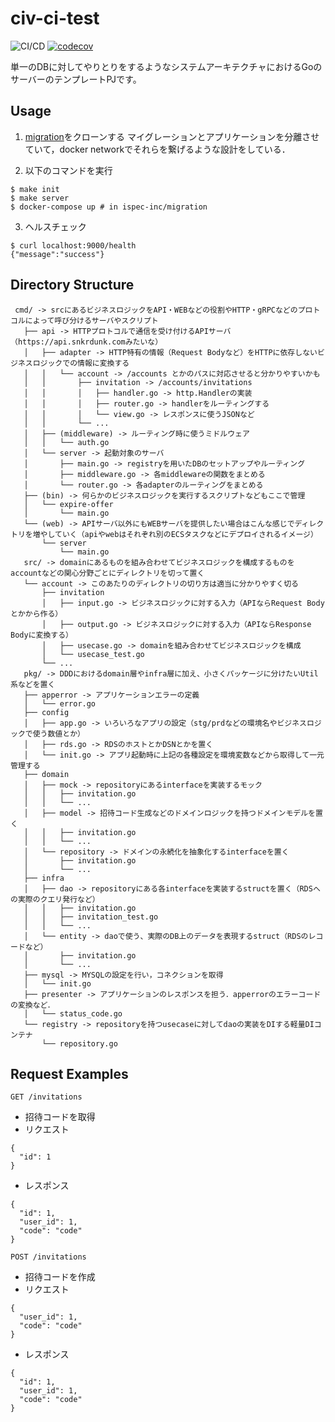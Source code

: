 # civ-ci-test

![CI/CD](https://github.com/ispec-inc/go-distributed-monolith/workflows/gotest/badge.svg)
[![codecov](https://codecov.io/gh/ispec-inc/go-distributed-monolith/branch/master/graph/badge.svg)](https://codecov.io/gh/ispec-inc/go-distributed-monolith)

単一のDBに対してやりとりをするようなシステムアーキテクチャにおけるGoのサーバーのテンプレートPJです。

## Usage
1. [migration](github.com/ispec-inc/migration)をクローンする
マイグレーションとアプリケーションを分離させていて，docker networkでそれらを繋げるような設計をしている．

2. 以下のコマンドを実行
```
$ make init
$ make server
$ docker-compose up # in ispec-inc/migration
```
3. ヘルスチェック
```
$ curl localhost:9000/health
{"message":"success"}
```

## Directory Structure
```
 cmd/ -> srcにあるビジネスロジックをAPI・WEBなどの役割やHTTP・gRPCなどのプロトコルによって呼び分けるサーバやスクリプト
   ├── api -> HTTPプロトコルで通信を受け付けるAPIサーバ（https://api.snkrdunk.comみたいな）
   │   ├── adapter -> HTTP特有の情報（Request Bodyなど）をHTTPに依存しないビジネスロジックでの情報に変換する
   │   │   └── account -> /accounts とかのパスに対応させると分かりやすいかも
   │   │       ├── invitation -> /accounts/invitations
   │   │       │   ├── handler.go -> http.Handlerの実装
   │   │       │   ├── router.go -> handlerをルーティングする
   │   │       │   └── view.go -> レスポンスに使うJSONなど
   │   │       └── ...
   │   ├── (middleware) -> ルーティング時に使うミドルウェア
   │   │   └── auth.go
   │   └── server -> 起動対象のサーバ
   │       ├── main.go -> registryを用いたDBのセットアップやルーティング
   │       ├── middleware.go -> 各middlewareの関数をまとめる
   │       └── router.go -> 各adapterのルーティングをまとめる
   ├── (bin) -> 何らかのビジネスロジックを実行するスクリプトなどもここで管理
   │   └── expire-offer
   │       └── main.go
   └── (web) -> APIサーバ以外にもWEBサーバを提供したい場合はこんな感じでディレクトリを増やしていく（apiやwebはそれぞれ別のECSタスクなどにデプロイされるイメージ）
       └── server
           └── main.go
   src/ -> domainにあるものを組み合わせてビジネスロジックを構成するものをaccountなどの関心分野ごとにディレクトリを切って置く
   └── account -> このあたりのディレクトリの切り方は適当に分かりやすく切る
       ├── invitation
       │   ├── input.go -> ビジネスロジックに対する入力（APIならRequest Bodyとかから作る）
       │   ├── output.go -> ビジネスロジックに対する入力（APIならResponse Bodyに変換する）
       │   ├── usecase.go -> domainを組み合わせてビジネスロジックを構成
       │   └── usecase_test.go
       └── ...
   pkg/ -> DDDにおけるdomain層やinfra層に加え、小さくパッケージに分けたいUtil系などを置く
   ├── apperror -> アプリケーションエラーの定義
   │   └── error.go
   ├── config
   │   ├── app.go -> いろいろなアプリの設定（stg/prdなどの環境名やビジネスロジックで使う数値とか）
   │   ├── rds.go -> RDSのホストとかDSNとかを置く
   │   └── init.go -> アプリ起動時に上記の各種設定を環境変数などから取得して一元管理する
   ├── domain
   │   ├── mock -> repositoryにあるinterfaceを実装するモック
   │   │   ├── invitation.go
   │   │   └── ...
   │   ├── model -> 招待コード生成などのドメインロジックを持つドメインモデルを置く
   │   │   ├── invitation.go
   │   │   └── ...
   │   └── repository -> ドメインの永続化を抽象化するinterfaceを置く
   │       ├── invitation.go
   │       └── ...
   ├── infra
   │   ├── dao -> repositoryにある各interfaceを実装するstructを置く（RDSへの実際のクエリ発行など）
   │   │   ├── invitation.go
   │   │   ├── invitation_test.go
   │   │   └── ...
   │   └── entity -> daoで使う、実際のDB上のデータを表現するstruct（RDSのレコードなど）
   │       ├── invitation.go
   │       └── ...
   ├── mysql -> MYSQLの設定を行い，コネクションを取得
   │   └── init.go
   ├── presenter -> アプリケーションのレスポンスを担う．apperrorのエラーコードの変換など．
   │   └── status_code.go
   └── registry -> repositoryを持つusecaseに対してdaoの実装をDIする軽量DIコンテナ
       └── repository.go
```

## Request Examples
`GET /invitations`
- 招待コードを取得
- リクエスト
```
{
  "id": 1
}
```
- レスポンス
```
{
  "id": 1,
  "user_id": 1,
  "code": "code"
}
```

`POST /invitations`
- 招待コードを作成
- リクエスト
```
{
  "user_id": 1,
  "code": "code"
}
```
- レスポンス
```
{
  "id": 1,
  "user_id": 1,
  "code": "code"
}
```
